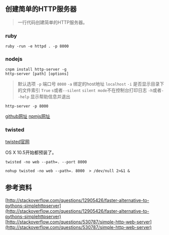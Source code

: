 创建简单的HTTP服务器
---

> 一行代码创建简单的HTTP服务器。

### ruby

```
ruby -run -e httpd . -p 8000
```

### nodejs

```
cnpm install http-server -g
http-server [path] [options]
```

> 默认选项
> `-p`                端口号                      `8080`
> `-a`                绑定的host地址              `localhost`
> `-i`                是否显示目录下的文件索引    `True`
> `s`或者`--silent`   `silent mode`不在控制台打印日志
> `-h`或者`--help`    显示帮助信息并退出

```
http-server -p 8000
```

[github网址](https://github.com/nodeapps/http-server)
[npmjs网址](https://www.npmjs.org/package/http-server)

### twisted

[twisted官网](http://twistedmatrix.com)

OS X 10.5开始都预装了。

```
twisted -no web --path=. --port 8000
```

```
nohup twisted -no web --path=. 8000  > /dev/null 2>&1 &
```

## 参考资料
[http://stackoverflow.com/questions/12905426/faster-alternative-to-pythons-simplehttpserver](http://stackoverflow.com/questions/12905426/faster-alternative-to-pythons-simplehttpserver)
[http://stackoverflow.com/questions/530787/simple-http-web-server](http://stackoverflow.com/questions/530787/simple-http-web-server)
